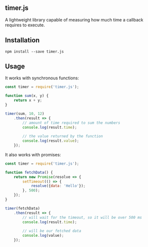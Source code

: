 timer.js
---

A lightweight library capable of measuring how much time a callback requires to execute.

Installation
---

```
npm install --save timer.js
```

Usage
---

It works with synchronous functions:
```js
const timer = require('timer.js');

function sum(x, y) {
    return x + y;
}

timer(sum, 10, 12)
    .then(result => {
        // amount of time required to sum the numbers
        console.log(result.time);
        
        // the value returned by the function
        console.log(result.value);
    });
```

It also works with promises:
```js
const timer = require('timer.js');

function fetchData() {
    return new Promise(resolve => {
        setTimeout(() => {
            resolve({data: 'Hello'});
        }, 500);
    });
}

timer(fetchData)
    .then(result => {
        // will wait for the timeout, so it will be over 500 ms
        console.log(result.time); 
        
        // will be our fetched data
        console.log(value);
    });
```